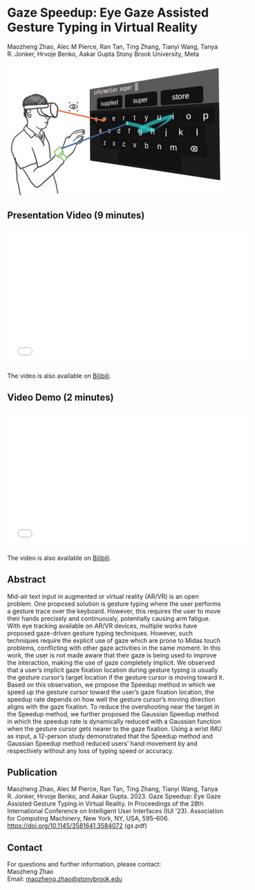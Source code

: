 
# Gaze Speedup: Eye Gaze Assisted Gesture Typing in Virtual Reality
Maozheng Zhao, Alec M Pierce, Ran Tan, Ting Zhang, Tianyi Wang, Tanya R. Jonker, Hrvoje Benko, Aakar Gupta
Stony Brook University, Meta 

![Gaze Speedup teaser](gc_teaser.png)

## Presentation Video (9 minutes)
<p align="center">
<iframe width="560" height="315" src="//player.bilibili.com/player.html?aid=994835689&bvid=BV1Xs4y1m7Mz&cid=1089160578&page=1" scrolling="no" border="0" title="EyeSayCorrect presentation video" frameborder="no" framespacing="0" allowfullscreen="true"> </iframe>
</p>


The video is also available on [Bilibili](https://www.bilibili.com/video/BV1Xs4y1m7Mz/?spm_id_from=333.999.0.0&vd_source=05af339ffd77c4b424ba2393db3ade1d).



## Video Demo (2 minutes)
<p align="center">
<iframe width="560" height="315" src="//player.bilibili.com/player.html?aid=909813230&bvid=BV1XM4y117cL&cid=1089164072&page=1" scrolling="no" border="0" title="Gaze Speedup Demo" frameborder="no" framespacing="0" allowfullscreen="true"> </iframe>
</p>



The video is also available on [Bilibili](https://www.bilibili.com/video/BV1XM4y117cL/?share_source=copy_web&vd_source=135e585c3c57f69edf258393780a2f5c).



## Abstract
Mid-air text input in augmented or virtual reality (AR/VR) is an open problem. One proposed solution is gesture typing where the user performs a gesture trace over the keyboard. However, this requires the user to move their hands precisely and continuously, potentially causing arm fatigue. With eye tracking available on AR/VR devices, multiple works have proposed gaze-driven gesture typing techniques. However, such techniques require the explicit use of gaze which are prone to Midas touch problems, conflicting with other gaze activities in the same moment. In this work, the user is not made aware that their gaze is being used to improve the interaction, making the use of gaze completely implicit. We observed that a user’s implicit gaze fixation location during gesture typing is usually the gesture cursor’s target location if the gesture cursor is moving toward it. Based on this observation, we propose the Speedup method in which we speed up the gesture cursor toward the user’s gaze fixation location, the speedup rate depends on how well the gesture cursor’s moving direction aligns with the gaze fixation. To reduce the overshooting near the target in the Speedup method, we further proposed the Gaussian Speedup method in which the speedup rate is dynamically reduced with a Gaussian function when the gesture cursor gets nearer to the gaze fixation. Using a wrist IMU as input, a 12-person study demonstrated that the Speedup method and Gaussian Speedup method reduced users’ hand movement by and respectively without any loss of typing speed or accuracy.

## Publication 

Maozheng Zhao, Alec M Pierce, Ran Tan, Ting Zhang, Tianyi Wang, Tanya R. Jonker, Hrvoje Benko, and Aakar Gupta. 2023. Gaze Speedup: Eye Gaze Assisted Gesture Typing in Virtual Reality. In Proceedings of the 28th International Conference on Intelligent User Interfaces (IUI '23). Association for Computing Machinery, New York, NY, USA, 595–606. https://doi.org/10.1145/3581641.3584072 
(gs.pdf)

## Contact
For questions and further information, please contact:<br/>
Maozheng Zhao<br/>
Email: maozheng.zhao@stonybrook.edu
